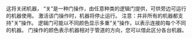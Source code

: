 <lore>
这将关闭机器，
</lore>
<no_lore>
“关”是一种门操作，由任意种类的逻辑门提供，可供旁边可运行的机器使用。
</no_lore>

<chapter name="行为"/>
激活该门操作时，机器将停止运行。
注意：并非所有的机器都支持"关"操作。

<chapter name="门操作方向"/>
逻辑门可能以不同颜色显示多重“关”操作，以表示连接的每个不同的机器。
门操作的颜色表示机器相对于管道的方向，您可以借此区分各台机器。
